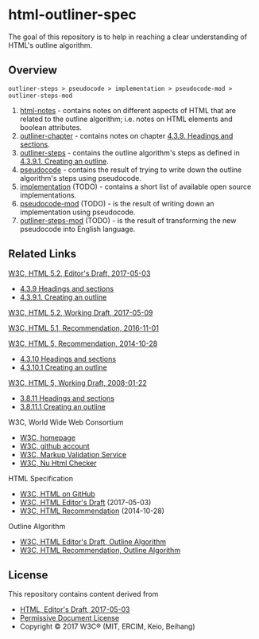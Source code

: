 
html-outliner-spec
===============

The goal of this repository is to help in reaching a clear understanding of
HTML's outline algorithm.

## Overview

```
outliner-steps > pseudocode > implementation > pseudocode-mod > outliner-steps-mod
```

1. [html-notes](./html-notes.md) -
   contains notes on different aspects of HTML that are related to the outline
   algorithm; i.e. notes on HTML elements and boolean attributes.
1. [outliner-chapter](./outliner-chapter.md) -
   contains notes on chapter [4.3.9. Headings and sections](https://w3c.github.io/html/sections.html#headings-and-sections).
1. [outliner-steps](./outliner-steps.md) -
   contains the outline algorithm's steps as defined in [4.3.9.1. Creating an outline](https://w3c.github.io/html/sections.html#creating-an-outline).
1. [pseudocode](./pseudocode.md) -
   contains the result of trying to write down the outline algorithm's steps using
   pseudocode.
1. [implementation](./html-outliner.md) (TODO) -
   contains a short list of available open source implementations.
1. [pseudocode-mod](./pseudocode-mod.md) (TODO) -
   is the result of writing down an implementation using pseudocode.
1. [outliner-steps-mod](./outliner-steps-mod.md) (TODO) -
   is the result of transforming the new pseudocode into English language.

## Related Links

[W3C, HTML 5.2, Editor's Draft, 2017-05-03](https://w3c.github.io/html/)

* [4.3.9 Headings and sections](https://w3c.github.io/html/sections.html/#headings-and-sections)
* [4.3.9.1. Creating an outline](https://w3c.github.io/html/sections.html/#creating-an-outline)

[W3C, HTML 5.2, Working Draft, 2017-05-09](https://www.w3.org/TR/html52/)

[W3C, HTML 5.1, Recommendation, 2016-11-01](https://www.w3.org/TR/html51/)

[W3C, HTML 5, Recommendation, 2014-10-28](https://www.w3.org/TR/html5/sections.html)

* [4.3.10 Headings and sections](https://www.w3.org/TR/html5/sections.html/#headings-and-sections)
* [4.3.10.1 Creating an outline](https://www.w3.org/TR/html5/sections.html/#outlines)

[W3C, HTML 5, Working Draft, 2008-01-22](https://www.w3.org/TR/2008/WD-html5-20080122)

* [3.8.11 Headings and sections](https://www.w3.org/TR/2008/WD-html5-20080122/#headings)
* [3.8.11.1 Creating an outline](https://www.w3.org/TR/2008/WD-html5-20080122/#outlines)

W3C, World Wide Web Consortium

* [W3C, homepage](https://www.w3.org)
* [W3C, github account](https://github.com/w3c)
* [W3C, Markup Validation Service](https://validator.w3.org)
* [W3C, Nu Html Checker](https://validator.w3.org/nu)

HTML Specification

* [W3C, HTML on GitHub](https://github.com/w3c/html)
* [W3C, HTML Editor's Draft](https://w3c.github.io/html) (2017-05-03)
* [W3C, HTML Recommendation](https://www.w3.org/TR/html5) (2014-10-28)

Outline Algorithm

* [W3C, HTML Editor's Draft, Outline Algorithm](https://w3c.github.io/html/sections.html#creating-an-outline)
* [W3C, HTML Recommendation, Outline Algorithm](https://www.w3.org/TR/html5/sections.html#outlines)

## License

This repository contains content derived from

* [HTML, Editor's Draft, 2017-05-03](https://w3c.github.io/html)
* [Permissive Document License](https://www.w3.org/Consortium/Legal/2015/copyright-software-and-document)
* Copyright © 2017 W3C® (MIT, ERCIM, Keio, Beihang)
